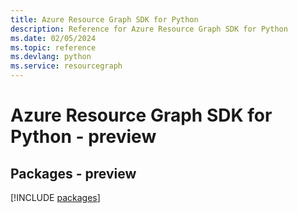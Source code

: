 ```yaml
---
title: Azure Resource Graph SDK for Python
description: Reference for Azure Resource Graph SDK for Python
ms.date: 02/05/2024
ms.topic: reference
ms.devlang: python
ms.service: resourcegraph
---
```

# Azure Resource Graph SDK for Python - preview
## Packages - preview
[!INCLUDE [packages](resource-graph-index.md)]